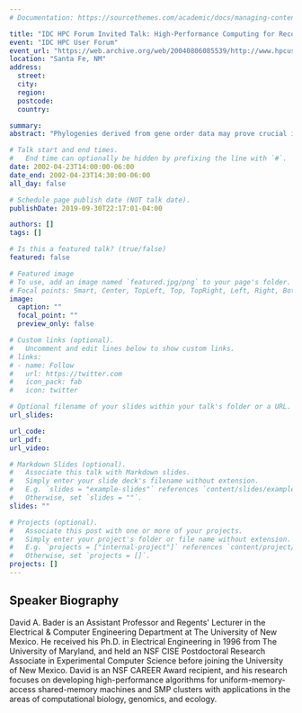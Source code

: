 ```yaml
---
# Documentation: https://sourcethemes.com/academic/docs/managing-content/

title: "IDC HPC Forum Invited Talk: High-Performance Computing for Reconstructing Phylogenies from Gene-Order Data"
event: "IDC HPC User Forum"
event_url: "https://web.archive.org/web/20040806085539/http://www.hpcuserforum.com/events/#2002"
location: "Santa Fe, NM"
address:
  street:
  city:
  region:
  postcode:
  country:

summary:
abstract: "Phylogenies derived from gene order data may prove crucial in answering some fundamental questions in biomolecular evolution. Yet very few techniques are available for phylogenetic reconstruction based upon gene order and content, and these are (for the most part) computationally expensive. High-performance algorithm engineering offers a battery of tools that can reduce, sometimes spectacularly, the running time of existing approaches. We discuss one such such application, in which we started with the method known as ``breakpoint analysis'' (developed by Sankoff and his colleagues) and produced a software suite, GRAPPA, that demonstrated a million-fold speedup in running time (on a variety of real and simulated datasets), by combining low-level algorithmic improvements, cache-aware programming, careful performance tuning, and massive parallelism. The phylogeny reconstruction now can be performed in parallel and attain a linear speedup with the number of processors. We show how these techniques are directly applicable to a large variety of problems in computational biology. (Supported in part by NSF Grants CAREER 00-93039, ITR 00-81404 and DEB 99-10123.)"

# Talk start and end times.
#   End time can optionally be hidden by prefixing the line with `#`.
date: 2002-04-23T14:00:00-06:00
date_end: 2002-04-23T14:30:00-06:00
all_day: false

# Schedule page publish date (NOT talk date).
publishDate: 2019-09-30T22:17:01-04:00

authors: []
tags: []

# Is this a featured talk? (true/false)
featured: false

# Featured image
# To use, add an image named `featured.jpg/png` to your page's folder. 
# Focal points: Smart, Center, TopLeft, Top, TopRight, Left, Right, BottomLeft, Bottom, BottomRight.
image:
  caption: ""
  focal_point: ""
  preview_only: false

# Custom links (optional).
#   Uncomment and edit lines below to show custom links.
# links:
# - name: Follow
#   url: https://twitter.com
#   icon_pack: fab
#   icon: twitter

# Optional filename of your slides within your talk's folder or a URL.
url_slides:

url_code:
url_pdf:
url_video:

# Markdown Slides (optional).
#   Associate this talk with Markdown slides.
#   Simply enter your slide deck's filename without extension.
#   E.g. `slides = "example-slides"` references `content/slides/example-slides.md`.
#   Otherwise, set `slides = ""`.
slides: ""

# Projects (optional).
#   Associate this post with one or more of your projects.
#   Simply enter your project's folder or file name without extension.
#   E.g. `projects = ["internal-project"]` references `content/project/deep-learning/index.md`.
#   Otherwise, set `projects = []`.
projects: []
---
```


## Speaker Biography ##

David A. Bader is an Assistant Professor and Regents' Lecturer in the Electrical & Computer Engineering Department at The University of New Mexico. He received his Ph.D. in Electrical Engineering in 1996 from The University of Maryland, and held an NSF CISE Postdoctoral Research Associate in Experimental Computer Science before joining the University of New Mexico. David is an NSF CAREER Award recipient, and his research focuses on developing high-performance algorithms for uniform-memory-access shared-memory machines and SMP clusters with applications in the areas of computational biology, genomics, and ecology.
